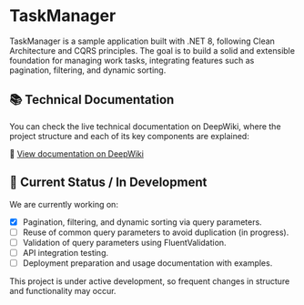 # TaskManager

TaskManager is a sample application built with .NET 8, following Clean Architecture and CQRS principles. The goal is to build a solid and extensible foundation for managing work tasks, integrating features such as pagination, filtering, and dynamic sorting.

## 📚 Technical Documentation

You can check the live technical documentation on DeepWiki, where the project structure and each of its key components are explained:

🔗 [View documentation on DeepWiki](https://deepwiki.com/joabomi/TaskManager/1-overview)

## 🚧 Current Status / In Development

We are currently working on:

- [x] Pagination, filtering, and dynamic sorting via query parameters.
- [ ] Reuse of common query parameters to avoid duplication (in progress).
- [ ] Validation of query parameters using FluentValidation.
- [ ] API integration testing.
- [ ] Deployment preparation and usage documentation with examples.

This project is under active development, so frequent changes in structure and functionality may occur.
